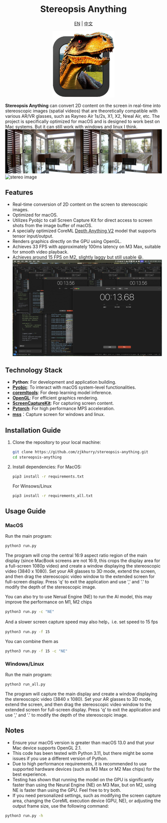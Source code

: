 <div align="center">

<h1> Stereopsis Anything </h1>

[EN](readme.md) | [中文](doc/readme_cn.md)


<img src="img/icon.png" alt="ico" style="width: 200px; height: auto;">
</div>

**Stereopsis Anything** can convert 2D content on the screen in real-time into stereoscopic images (spatial videos) that are theoretically compatible with various AR/VR glasses, such as Rayneo Air 1s/2s, X1, X2, Nreal Air, etc. The project is specifically optimized for macOS and is designed to work best on Mac systems. But it can still work with windows and linux I think.
![stereo image](img/1.jpeg)
![stereo image](img/2.gif)

## Features

- Real-time conversion of 2D content on the screen to stereoscopic images.
- Optimized for macOS.
- Utilizes Pyobjc to call Screen Capture Kit for direct access to screen shots from the image buffer of macOS.
- A specially optimized CoreML [Depth Anything V2](https://github.com/DepthAnything/Depth-Anything-V2) model that supports tensor input/output.
- Renders graphics directly on the GPU using OpenGL.
- Achieves 33 FPS with approximately 100ms latency on M3 Max, suitable for smooth video playback.
- Achieves around 15 FPS on M2, slightly laggy but still usable :satisfied:.
![delay](img/delay.jpeg)

## Technology Stack

- **Python**: For development and application building.
- **[Pyobjc](https://github.com/ronaldoussoren/pyobjc/tree/master)**: To interact with macOS system-level functionalities.
- **[coremltools](https://github.com/apple/coremltools/tree/main)**: For deep learning model inference.
- **[OpenGL](https://pyopengl.sourceforge.net/)**: For efficient graphics rendering.
- **[ScreenCaptureKit](https://developer.apple.com/documentation/screencapturekit?language=objc)**: For capturing screen content.
- **[Pytorch](https://pytorch.org/)**: For high performance MPS acceleration.
- **[mss](https://python-mss.readthedocs.io/index.html)**：Capture screen for windows and linux.

## Installation Guide

1. Clone the repository to your local machine:
   ```bash
   git clone https://github.com/zjkhurry/stereopsis-anything.git
   cd stereopsis-anything
   ```

2. Install dependencies:
   For MacOS:
   ```bash
   pip3 install -r requirements.txt
   ```
   For Winsows/Linux
    ```bash
   pip3 install -r requirements_all.txt
   ```

## Usage Guide

### MacOS
Run the main program:
```bash
python3 run.py
```
The program will crop the central 16:9 aspect ratio region of the main display (since MacBook screens are not 16:9, this crops the display area for a full-screen 1080p video) and create a window displaying the stereoscopic video (3840 x 1080). Set your AR glasses to 3D mode, extend the screen, and then drag the stereoscopic video window to the extended screen for full-screen display. Press 'q' to exit the application and use ',' and '.' to modify the depth of the stereoscopic image.

You can also try to use Nerual Engine (NE) to run the AI model, this may improve the performance on M1, M2 chips
```bash
python3 run.py -c "NE"
```

And a slower screen capture speed may also help，i.e. set speed to 15 fps
```bash
python3 run.py -f 15
```

You can combine them as 
```bash
python3 run.py -f 15 -c "NE"
```

### Windows/Linux
Run the main program:
```bash
python3 run_all.py
```
The program will capture the main display and create a window displaying the stereoscopic video (3840 x 1080). Set your AR glasses to 3D mode, extend the screen, and then drag the stereoscopic video window to the extended screen for full-screen display. Press 'q' to exit the application and use ',' and '.' to modify the depth of the stereoscopic image.

## Notes

- Ensure your macOS version is greater than macOS 13.0 and that your Mac device supports OpenGL 2.1.
- This code has been tested with Python 3.11, but there might be some issues if you use a different version of Python.
- Due to high performance requirements, it is recommended to use supported hardware devices (such as M3 Max or M2 Max chips) for the best experience.
- Testing has shown that running the model on the GPU is significantly faster than using the Neural Engine (NE) on M3 Max, but on M2, using NE is faster than using the GPU. Feel free to try both.
- If you need personalized settings, such as modifying the screen capture area, changing the CoreML execution device (GPU, NE), or adjusting the output frame size, use the following command:
```bash
python3 run.py -h
```
